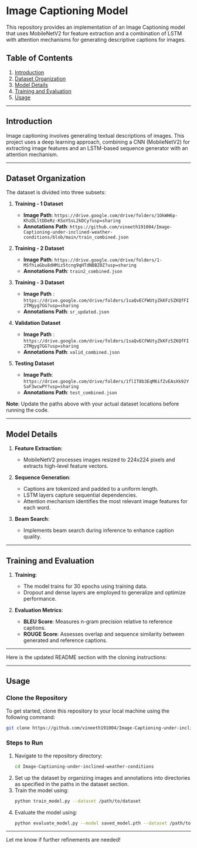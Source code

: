 # Image Captioning Model

This repository provides an implementation of an Image Captioning model that uses MobileNetV2 for feature extraction and a combination of LSTM with attention mechanisms for generating descriptive captions for images.

## Table of Contents
1. [Introduction](#introduction)  
2. [Dataset Organization](#dataset-organization)  
3. [Model Details](#model-details)  
4. [Training and Evaluation](#training-and-evaluation)  
5. [Usage](#usage)   

---

## Introduction
Image captioning involves generating textual descriptions of images. This project uses a deep learning approach, combining a CNN (MobileNetV2) for extracting image features and an LSTM-based sequence generator with an attention mechanism.

---

## Dataset Organization
The dataset is divided into three subsets:
1. **Training - 1 Dataset**  
   - **Image Path**: `https://drive.google.com/drive/folders/1OkWH6p-KhzDLltDDeRz-KSoYSsL2kDCy?usp=sharing`  
   - **Annotations Path**: `https://github.com/vineeth191004/Image-Captioning-under-inclined-weather-conditions/blob/main/train_combined.json`  

2. **Training - 2 Dataset**  
   - **Image Path**: `https://drive.google.com/drive/folders/1-MSfhiaGbu8dHMiz5tcng9qHTdNBBZ0Z?usp=sharing`  
   - **Annotations Path**: `train2_combined.json`  

3. **Training - 3 Dataset**
   - **Image Path** : `https://drive.google.com/drive/folders/1saQvECFWUtyZkKFz5ZKQfFI2TMgyg7GG?usp=sharing`
   - **Annotations Path**: `sr_updated.json`

4. **Validation Dataset**
   - **Image Path** : `https://drive.google.com/drive/folders/1saQvECFWUtyZkKFz5ZKQfFI2TMgyg7GG?usp=sharing`
   - **Annotations Path**: `valid_combined.json`

5. **Testing Dataset**  
   - **Image Path**: `https://drive.google.com/drive/folders/1flIT8b3EqM6ifZvEAsXk92YSaF3wcwPY?usp=sharing`  
   - **Annotations Path**: `test_combined.json`  

**Note**: Update the paths above with your actual dataset locations before running the code.

---

## Model Details
1. **Feature Extraction**:  
   - MobileNetV2 processes images resized to 224x224 pixels and extracts high-level feature vectors.

2. **Sequence Generation**:  
   - Captions are tokenized and padded to a uniform length.
   - LSTM layers capture sequential dependencies.
   - Attention mechanism identifies the most relevant image features for each word.

3. **Beam Search**:  
   - Implements beam search during inference to enhance caption quality.

---

## Training and Evaluation
1. **Training**:  
   - The model trains for 30 epochs using training data.  
   - Dropout and dense layers are employed to generalize and optimize performance.  

2. **Evaluation Metrics**:  
   - **BLEU Score**: Measures n-gram precision relative to reference captions.  
   - **ROUGE Score**: Assesses overlap and sequence similarity between generated and reference captions.

---

Here is the updated README section with the cloning instructions:

---

## Usage

### Clone the Repository
To get started, clone this repository to your local machine using the following command:

```bash
git clone https://github.com/vineeth191004/Image-Captioning-under-inclined-weather-conditions.git
```

### Steps to Run
1. Navigate to the repository directory:
   ```bash
   cd Image-Captioning-under-inclined-weather-conditions
   ```
2. Set up the dataset by organizing images and annotations into directories as specified in the paths in the dataset section.
3. Train the model using:
   ```bash
   python train_model.py --dataset /path/to/dataset
   ```
4. Evaluate the model using:
   ```bash
   python evaluate_model.py --model saved_model.pth --dataset /path/to/validation
   ```

---

Let me know if further refinements are needed!
